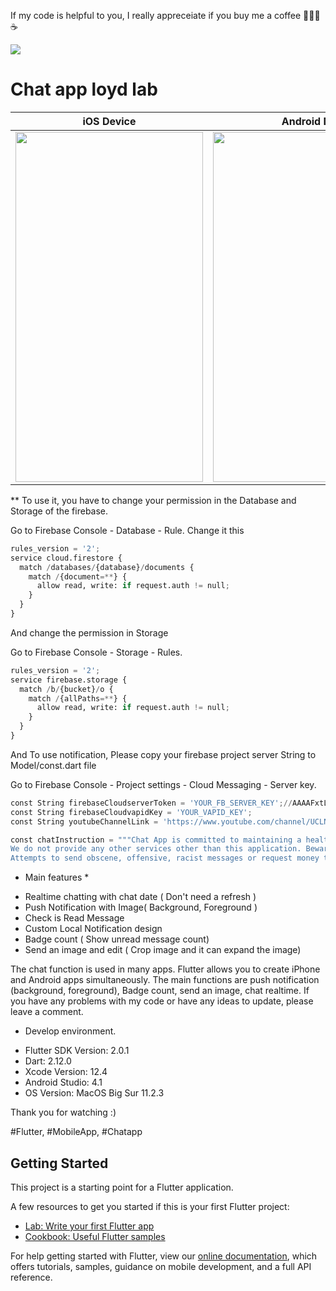 If my code is helpful to you, I really appreceiate if you buy me a coffee 🙇🏻‍♂️☕️

[![](https://1.bp.blogspot.com/-dvUCBQdmi0s/YFfLITMCaiI/AAAAAAAABZE/Ej-_5PgqW14KKLYWVJg1SzlRup4Rvf_fQCLcBGAsYHQ/s0/68747470733a2f2f7777772e6275796d6561636f666665652e636f6d2f6173736574732f696d672f637573746f6d5f696d616765732f6f72616e67655f696d672e706e67.png)](https://www.buymeacoffee.com/loydkim)

# Chat app loyd lab

| iOS Device  | Android Device |
| ------------- | ------------- |
| <img src="https://github.com/loydkim/chat_app_loyd/blob/master/Chat_App_iOS.gif" width="300" height="560">  | <img src="https://github.com/loydkim/chat_app_loyd/blob/master/Chat_App_Android.gif" width="340" height="560">  |

** To use it, you have to change your permission in the Database and Storage of the firebase.

Go to Firebase Console - Database - Rule. Change it this

```python
rules_version = '2';
service cloud.firestore {
  match /databases/{database}/documents {
    match /{document=**} {
      allow read, write: if request.auth != null;
    }
  }
}
```



And change the permission in Storage

Go to Firebase Console - Storage - Rules.

```python
rules_version = '2';
service firebase.storage {
  match /b/{bucket}/o {
    match /{allPaths=**} {
      allow read, write: if request.auth != null;
    }
  }
}

```

And To use notification, Please copy your firebase project server String to Model/const.dart file

Go to Firebase Console - Project settings - Cloud Messaging - Server key.

```python
const String firebaseCloudserverToken = 'YOUR_FB_SERVER_KEY';//AAAAFxtLywg:APA91bFbcXfhUI2b2MagqgYnL
const String firebaseCloudvapidKey = 'YOUR_VAPID_KEY';
const String youtubeChannelLink = 'https://www.youtube.com/channel/UCLNCErWFQ6LZoaV_JKOq_lQ';

const chatInstruction = """Chat App is committed to maintaining a healthy chat, and blocks users who disseminated vegan chats or photos.
We do not provide any other services other than this application. Beware of scam or illegal website promotion.
Attempts to send obscene, offensive, racist messages or request money transactions can result in permanent suspension and criminal prosecution.""";


```


* Main features *

- Realtime chatting with chat date ( Don't need a refresh )
- Push Notification with Image( Background, Foreground )
- Check is Read Message
- Custom Local Notification design
- Badge count ( Show unread message count)
- Send an image and edit ( Crop image and it can expand the image)

 The chat function is used in many apps. Flutter allows you to create iPhone and Android apps simultaneously. The main functions are push notification (background, foreground), Badge count, send an image, chat realtime. If you have any problems with my code or have any ideas to update, please leave a comment.

* Develop environment.

- Flutter SDK Version: 2.0.1
- Dart: 2.12.0
- Xcode Version: 12.4
- Android Studio: 4.1
- OS Version: MacOS Big Sur 11.2.3

Thank you for watching :)

#Flutter, #MobileApp, #Chatapp

## Getting Started

This project is a starting point for a Flutter application.

A few resources to get you started if this is your first Flutter project:

- [Lab: Write your first Flutter app](https://flutter.dev/docs/get-started/codelab)
- [Cookbook: Useful Flutter samples](https://flutter.dev/docs/cookbook)

For help getting started with Flutter, view our
[online documentation](https://flutter.dev/docs), which offers tutorials,
samples, guidance on mobile development, and a full API reference.
